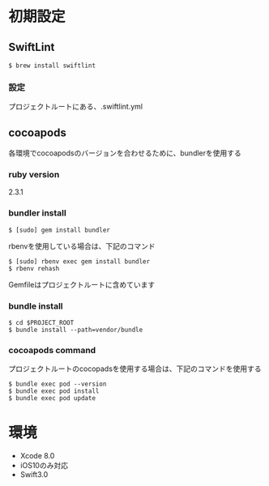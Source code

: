 # 初期設定

## SwiftLint

    $ brew install swiftlint

### 設定
プロジェクトルートにある、.swiftlint.yml

## cocoapods
各環境でcocoapodsのバージョンを合わせるために、bundlerを使用する  

### ruby version
2.3.1

### bundler install

    $ [sudo] gem install bundler

rbenvを使用している場合は、下記のコマンド

    $ [sudo] rbenv exec gem install bundler
    $ rbenv rehash

Gemfileはプロジェクトルートに含めています

### bundle install

    $ cd $PROJECT_ROOT
    $ bundle install --path=vendor/bundle

### cocoapods command
プロジェクトルートのcocopadsを使用する場合は、下記のコマンドを使用する

    $ bundle exec pod --version
    $ bundle exec pod install
    $ bundle exec pod update


# 環境
+ Xcode 8.0
+ iOS10のみ対応
+ Swift3.0
